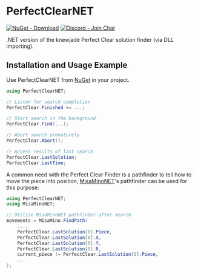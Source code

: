 # PerfectClearNET
[![NuGet - Download](https://img.shields.io/badge/nuget-download-orange)](https://www.nuget.org/packages/PerfectClearNET/)
[![Discord - Join Chat](https://img.shields.io/badge/discord-join%20chat-blue)](https://discord.gg/vfrmzUV)

.NET version of the knewjade Perfect Clear solution finder (via DLL importing).

## Installation and Usage Example

Use PerfectClearNET from [NuGet](https://www.nuget.org/packages/MisaMinoNET/) in your project.

```cs
using PerfectClearNET;

// Listen for search completion
PerfectClear.Finished += ...;

// Start search in the background
PerfectClear.Find(...);

// Abort search prematurely
PerfectClear.Abort();

// Access results of last search
PerfectClear.LastSolution;
PerfectClear.LastTime;
```

A common need with the Perfect Clear Finder is a pathfinder to tell how to move the piece into position, [MisaMinoNET](https://github.com/mat1jaczyyy/MisaMinoNET)'s pathfinder can be used for this purpose:

```cs
using PerfectClearNET;
using MisaMinoNET;

// Utilize MisaMinoNET pathfinder after search
movements = MisaMino.FindPath(
    ...,
    PerfectClear.LastSolution[0].Piece,
    PerfectClear.LastSolution[0].X,
    PerfectClear.LastSolution[0].Y,
    PerfectClear.LastSolution[0].R,
    current_piece != PerfectClear.LastSolution[0].Piece,
    ...
);
```
